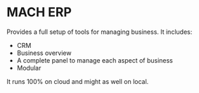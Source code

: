# MACH ERP

Provides a full setup of tools for managing business. It includes:

- CRM
- Business overview
- A complete panel to manage each aspect of business
- Modular 

It runs 100% on cloud and might as well on local. 
